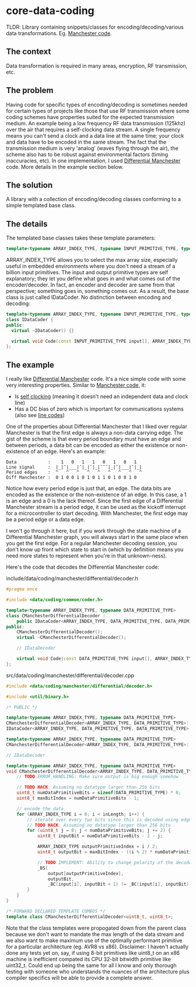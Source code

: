 # core-data-coding
TLDR: Library containing snippets/classes for encoding/decoding/various data transformations. Eg. [Manchester code](https://en.wikipedia.org/wiki/Manchester_code).

## The context
Data transformation is required in many areas, encryption, RF transmission, etc.

## The problem
Having code for specific types of encoding/decoding is sometimes needed for certain types of projects like those that use RF transmission where some coding schemes have properties suited for the expected transmission medium. An example being a low frequency RF data transmission (125khz) over the air that requires a self-clocking data stream. A single frequency means you can't send a clock and a data line at the same time; your clock and data have to be encoded in the same stream. The fact that the transmission medium is very 'analog' (waves flying through the air), the scheme also has to be robust against environmental factors (timing inaccuracies, etc). In one implementation, I used [Differential Manchester](https://en.wikipedia.org/wiki/Differential_Manchester_encoding) code. More details in the example section below.

## The solution
A library with a collection of encoding/decoding classes conforming to a simple templated base class.

## The details
The templated base classes takes these template parameters:
```c++
template<typename ARRAY_INDEX_TYPE, typename INPUT_PRIMITIVE_TYPE, typename OUTPUT_PRIMITIVE_TYPE>
```
ARRAY_INDEX_TYPE allows you to select the max array size, especially useful in embedded environments where you don't need a stream of a billion input primitives. The input and output primitive types are self explanatory; they let you define what goes in and what comes out of the encoder/decoder. In fact, an encoder and decoder are same from that perspective; something goes in, something comes out. As a result, the base class is just called IDataCoder. No distinction between encoding and decoding:
```c++
template<typename ARRAY_INDEX_TYPE, typename INPUT_PRIMITIVE_TYPE, typename OUTPUT_PRIMITIVE_TYPE>
class IDataCoder {
public:
  virtual ~IDataCoder() {}

  virtual void Code(const INPUT_PRIMITIVE_TYPE input[], ARRAY_INDEX_TYPE inLength, OUTPUT_PRIMITIVE_TYPE output[]) const = 0;
};
```

## The example
I really like [Differential Manchester](https://en.wikipedia.org/wiki/Differential_Manchester_encoding) code. It's a nice simple code with some very interesting properties. Similar to [Manchester code](https://en.wikipedia.org/wiki/Manchester_code), it:
* Is [self clocking](https://en.wikipedia.org/wiki/Self-clocking_signal) (meaning it doesn't need an independent data and clock line)
* Has a DC bias of zero which is important for communications systems (also see [line codes](https://en.wikipedia.org/wiki/Line_code))

One of the properties about Differential Manchester that I liked over regular Manchester is that the first edge is always a non-data carrying edge. The gist of the scheme is that every period boundary must have an edge and between periods, a data bit can be encoded as either the existence or non-existence of an edge. Here's an example:
```
Data            :    1   0   1   1   0   1   0   1
Line signal     :  |_|¯|___|¯|_|¯|_|¯¯¯|_|¯|___|¯|_|
Period edges    :  ^   ^   ^   ^   ^   ^   ^   ^   ^
Diff Manchester :  0 1 0 0 1 0 1 0 1 1 0 1 0 0 1 0
```
Notice how every period edge is just that, an edge. The data bits are encoded as the existence or the non-existence of an edge.  In this case, a 1 is an edge and a 0 is the lack thereof. Since the first edge of a Differential Manchester stream is a period edge, it can be used as the kickoff interrupt for a microcontroller to start decoding. With Manchester, the first edge may be a period edge or a data edge.

I won't go through it here, but if you work through the state machine of a Differential Manchester graph, you will always start in the same place when you get the first edge. For a regular Manchester decoding session, you don't know up front which state to start in (which by definition means you need more states to represent when you're in that unknown-ness).

Here's the code that decodes the Differential Manchester code:

include/data/coding/manchester/differential/decoder.h
```c++
#pragma once

#include <data/coding/common/coder.h>

template<typename ARRAY_INDEX_TYPE, typename DATA_PRIMITIVE_TYPE>
class CManchesterDifferentialDecoder :
	public IDataCoder<ARRAY_INDEX_TYPE, DATA_PRIMITIVE_TYPE, DATA_PRIMITIVE_TYPE> {
public:
	CManchesterDifferentialDecoder();
	virtual ~CManchesterDifferentialDecoder();

	// IDataDecoder

	virtual void Code(const DATA_PRIMITIVE_TYPE input[], ARRAY_INDEX_TYPE inLength, DATA_PRIMITIVE_TYPE output[]) const;
};
```

src/data/coding/manchester/differential/decoder.cpp
```c++
#include <data/coding/manchester/differential/decoder.h>

#include <util/binary.h>

/* PUBLIC */

template<typename ARRAY_INDEX_TYPE, typename DATA_PRIMITIVE_TYPE>
CManchesterDifferentialDecoder<ARRAY_INDEX_TYPE, DATA_PRIMITIVE_TYPE>::CManchesterDifferentialDecoder() :
IDataCoder<ARRAY_INDEX_TYPE, DATA_PRIMITIVE_TYPE, DATA_PRIMITIVE_TYPE>() {}

template<typename ARRAY_INDEX_TYPE, typename DATA_PRIMITIVE_TYPE>
CManchesterDifferentialDecoder<ARRAY_INDEX_TYPE, DATA_PRIMITIVE_TYPE>::~CManchesterDifferentialDecoder() {}

// IDataDecoder

template<typename ARRAY_INDEX_TYPE, typename DATA_PRIMITIVE_TYPE>
void CManchesterDifferentialDecoder<ARRAY_INDEX_TYPE, DATA_PRIMITIVE_TYPE>::Code(const DATA_PRIMITIVE_TYPE input[], ARRAY_INDEX_TYPE inLength, DATA_PRIMITIVE_TYPE output[]) const {
	// TODO ERROR_HANDLING: Make sure output is big enough somehow

	// TODO HACK: Assuming no datatype larger than 256 bits
	uint8_t numDataPrimitiveBits = sizeof(DATA_PRIMITIVE_TYPE) * 8;
	uint8_t maxBitIndex = numDataPrimitiveBits - 1;

	// encode the data
	for (ARRAY_INDEX_TYPE i = 0; i < inLength; i++) {
		// iterate over every two bits since this is decoded using edges (requires before and after information)
		// TODO HACK: Assuming no datatype larger than 256 bits
		for (uint8_t j = 0; j < numDataPrimitiveBits; j += 2) {
			uint8_t inputBit = numDataPrimitiveBits - 2 - j;

			ARRAY_INDEX_TYPE outputPrimitiveIndex = i / 2;
			uint8_t outputBit = maxBitIndex - ((i % 2) * numDataPrimitiveBits + j) / 2;

			// TODO IMPLEMENT: Ability to change polarity of the decoder
			_BS(
				output[outputPrimitiveIndex],
				outputBit,
				_BC(input[i], inputBit + 1) != _BC(input[i], inputBit));
		}
	}
}

/* FORWARD DECLARED TEMPLATE COMBOS */
template class CManchesterDifferentialDecoder<uint8_t, uint8_t>;
```

Note that the class templates were propogated down from the parent class because we don't want to mandate the max length of the data stream and we also want to make maximum use of the optimally performant primitive for a particular architecture (eg. AVR8 vs x86). Disclaimer: I haven't actually done any tests yet on, say, if using 8-bit primitives like uint8_t on an x86 machine is inefficient compated its CPU 32-bit bitwidth primitive like uint32_t. Could end up being the same for all I know and only thorough testing with someone who understands the nuances of the architecture plus compiler specifics will be able to provide a complete answer.
